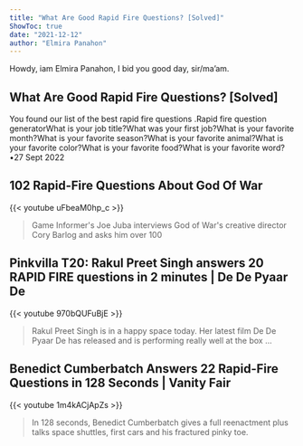 ```yaml
---
title: "What Are Good Rapid Fire Questions? [Solved]"
ShowToc: true 
date: "2021-12-12"
author: "Elmira Panahon" 
---
```


Howdy, iam Elmira Panahon, I bid you good day, sir/ma’am.
## What Are Good Rapid Fire Questions? [Solved]
You found our list of the best rapid fire questions
.Rapid fire question generatorWhat is your job title?What was your first job?What is your favorite month?What is your favorite season?What is your favorite animal?What is your favorite color?What is your favorite food?What is your favorite word?•27 Sept 2022

## 102 Rapid-Fire Questions About God Of War
{{< youtube uFbeaM0hp_c >}}
>Game Informer's Joe Juba interviews God of War's creative director Cory Barlog and asks him over 100 

## Pinkvilla T20: Rakul Preet Singh answers 20 RAPID FIRE questions in 2 minutes | De De Pyaar De
{{< youtube 970bQUFuBjE >}}
>Rakul Preet Singh is in a happy space today. Her latest film De De Pyaar De has released and is performing really well at the box ...

## Benedict Cumberbatch Answers 22 Rapid-Fire Questions in 128 Seconds | Vanity Fair
{{< youtube 1m4kACjApZs >}}
>In 128 seconds, Benedict Cumberbatch gives a full reenactment plus talks space shuttles, first cars and his fractured pinky toe.

